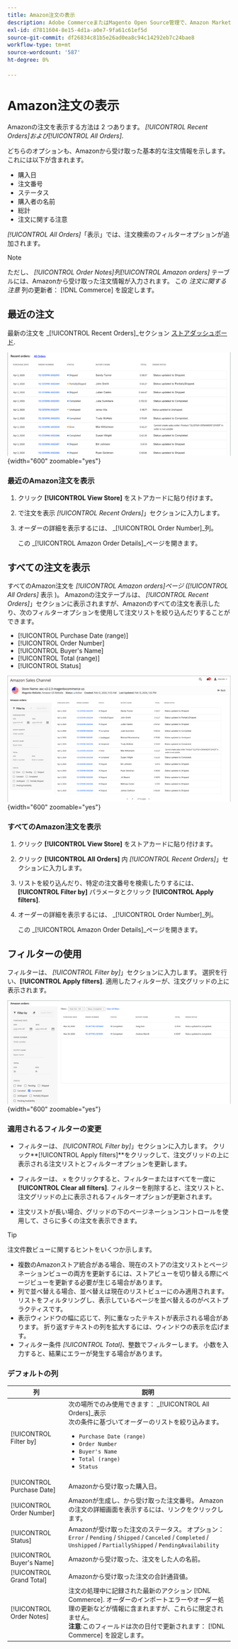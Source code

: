 ```yaml
---
title: Amazon注文の表示
description: Adobe CommerceまたはMagento Open Source管理で、Amazon Marketplace の注文を表示します。
exl-id: d7811604-8e15-4d1a-a0e7-9fa61c61ef5d
source-git-commit: df26834c81b5e26ad0ea8c94c14292eb7c24bae8
workflow-type: tm+mt
source-wordcount: '587'
ht-degree: 0%

---
```


# Amazon注文の表示

Amazonの注文を表示する方法は 2 つあります。 _[!UICONTROL Recent Orders]_および_[!UICONTROL All Orders]_.

どちらのオプションも、Amazonから受け取った基本的な注文情報を示します。これには以下が含まれます。

- 購入日
- 注文番号
- ステータス
- 購入者の名前
- 総計
- 注文に関する注意

_[!UICONTROL All Orders]_「表示」では、注文検索のフィルターオプションが追加されます。

>[!NOTE]
>
>ただし、 _[!UICONTROL Order Notes]_列_[!UICONTROL Amazon orders]_ テーブルには、Amazonから受け取った注文情報が入力されます。 この _注文に関する注意_ 列の更新者： [!DNL Commerce] を設定します。

## 最近の注文

最新の注文を _[!UICONTROL Recent Orders]_セクション [ストアダッシュボード](./amazon-store-dashboard.md).

![最近の注文](assets/amazon-recent-orders-imported.png){width="600" zoomable="yes"}

### 最近のAmazon注文を表示

1. クリック **[!UICONTROL View Store]** をストアカードに貼り付けます。

1. で注文を表示 _[!UICONTROL Recent Orders]_」セクションに入力します。

1. オーダーの詳細を表示するには、 _[!UICONTROL Order Number]_列。

   この _[!UICONTROL Amazon Order Details]_ページを開きます。

## すべての注文を表示

すべてのAmazon注文を _[!UICONTROL Amazon orders]_ページ (_[!UICONTROL All Orders]_ 表示 )。 Amazonの注文テーブルは、 _[!UICONTROL Recent Orders]_」セクションに表示されますが、Amazonのすべての注文を表示したり、次のフィルターオプションを使用して注文リストを絞り込んだりすることができます。

- [!UICONTROL Purchase Date (range)]
- [!UICONTROL Order Number]
- [!UICONTROL Buyer's Name]
- [!UICONTROL Total (range)]
- [!UICONTROL Status]

![Amazon注文](assets/amazon-orders-list-all.png){width="600" zoomable="yes"}

### すべてのAmazon注文を表示

1. クリック **[!UICONTROL View Store]** をストアカードに貼り付けます。

1. クリック **[!UICONTROL All Orders]** 内 _[!UICONTROL Recent Orders]_」セクションに入力します。

1. リストを絞り込んだり、特定の注文番号を検索したりするには、 **[!UICONTROL Filter by]** パラメータとクリック **[!UICONTROL Apply filters]**.

1. オーダーの詳細を表示するには、 _[!UICONTROL Order Number]_列。

   この _[!UICONTROL Amazon Order Details]_ページを開きます。

## フィルターの使用

フィルターは、 _[!UICONTROL Filter by]_」セクションに入力します。 選択を行い、**[!UICONTROL Apply filters]**. 適用したフィルターが、注文グリッドの上に表示されます。

![Amazon注文を表示するためのフィルター](assets/amazon-orders-filter-view.png){width="600" zoomable="yes"}

### 適用されるフィルターの変更

- フィルターは、 _[!UICONTROL Filter by]_」セクションに入力します。 クリック&#x200B;**[!UICONTROL Apply filters]**をクリックして、注文グリッドの上に表示される注文リストとフィルターオプションを更新します。

- フィルターは、 `x` をクリックすると、フィルターまたはすべてを一度に **[!UICONTROL Clear all filters]**. フィルターを削除すると、注文リストと、注文グリッドの上に表示されるフィルターオプションが更新されます。

- 注文リストが長い場合、グリッドの下のページネーションコントロールを使用して、さらに多くの注文を表示できます。

>[!TIP]
>
>注文件数ビューに関するヒントをいくつか示します。
>
>- 複数のAmazonストア統合がある場合、現在のストアの注文リストとページネーションビューの両方を更新するには、ストアビューを切り替える際にページビューを更新する必要が生じる場合があります。
>- 列で並べ替える場合、並べ替えは現在のリストビューにのみ適用されます。 リストをフィルタリングし、表示しているページを並べ替えるのがベストプラクティスです。
>- 表示ウィンドウの幅に応じて、列に重なったテキストが表示される場合があります。 折り返すテキストの列を拡大するには、ウィンドウの表示を広げます。
>- フィルター条件 _[!UICONTROL Total]_、整数でフィルターします。 小数を入力すると、結果にエラーが発生する場合があります。


### デフォルトの列

| 列 | 説明 |
|---|---|
| [!UICONTROL Filter by] | 次の場所でのみ使用できます： _[!UICONTROL All Orders]_表示<br>次の条件に基づいてオーダーのリストを絞り込みます。<ul><li>`Purchase Date (range)`</li><li>`Order Number`</li><li>`Buyer's Name`</li><li>`Total (range)`</li><li>`Status`</li></ul> |
| [!UICONTROL Purchase Date] | Amazonから受け取った購入日。 |
| [!UICONTROL Order Number] | Amazonが生成し、から受け取った注文番号。 Amazonの注文の詳細画面を表示するには、リンクをクリックします。 |
| [!UICONTROL Status] | Amazonが受け取った注文のステータス。 オプション： `Error` / `Pending` / `Shipped` / `Canceled` / `Completed` / `Unshipped` / `PartiallyShipped` / `PendingAvailability` |
| [!UICONTROL Buyer's Name] | Amazonから受け取った、注文をした人の名前。 |
| [!UICONTROL Grand Total] | Amazonから受け取った注文の合計通貨値。 |
| [!UICONTROL Order Notes] | 注文の処理中に記録された最新のアクション [!DNL Commerce]. オーダーのインポートエラーやオーダー処理の更新などが情報に含まれますが、これらに限定されません。<br>**注意**:このフィールドは次の日付で更新されます： [!DNL Commerce] を設定します。 |
